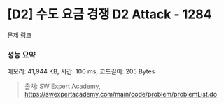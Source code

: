 # [D2] 수도 요금 경쟁 D2 Attack - 1284 

[문제 링크](https://swexpertacademy.com/main/code/problem/problemDetail.do?contestProbId=AV189xUaI8UCFAZN) 

### 성능 요약

메모리: 41,944 KB, 시간: 100 ms, 코드길이: 205 Bytes



> 출처: SW Expert Academy, https://swexpertacademy.com/main/code/problem/problemList.do